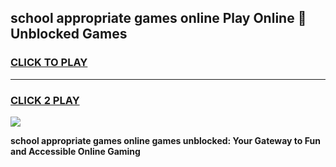 
## school appropriate games online Play Online 👋 Unblocked Games
<h3>
<a href="https://news.freeplayer.one?title=school_appropriate_games_online&ref=17GH">CLICK TO PLAY</a></h3>
<hr>

<h3>
<a href="https://news.freeplayer.one?title=school_appropriate_games_online&ref=17GH">CLICK 2 PLAY</a>
  
</h3>

<a href="https://news.freeplayer.one?title=school_appropriate_games_online&ref=17GH/"><img src="https://clearcache.store/games.png"></a>


**school appropriate games online games unblocked: Your Gateway to Fun and Accessible Online Gaming**
